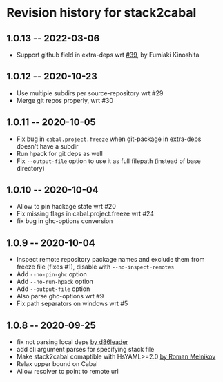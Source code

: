 # Revision history for stack2cabal

## 1.0.13 -- 2022-03-06

- Support github field in extra-deps wrt [#39](https://github.com/hasufell/stack2cabal/pull/39), by Fumiaki Kinoshita

## 1.0.12 -- 2020-10-23

- Use multiple subdirs per source-repository wrt #29
- Merge git repos properly, wrt #30

## 1.0.11 -- 2020-10-05

- Fix bug in `cabal.project.freeze` when git-package in extra-deps doesn't have a subdir
- Run hpack for git deps as well
- Fix `--output-file` option to use it as full filepath (instead of base directory)

## 1.0.10 -- 2020-10-04

- Allow to pin hackage state wrt #20
- Fix missing flags in cabal.project.freeze wrt #24
- fix bug in ghc-options conversion

## 1.0.9 -- 2020-10-04

- Inspect remote repository package names and exclude them from freeze file (fixes #1), disable with `--no-inspect-remotes`
- Add `--no-pin-ghc` option
- Add `--no-run-hpack` option
- Add `--output-file` option
- Also parse ghc-options wrt #9
- Fix path separators on windows wrt #5

## 1.0.8 -- 2020-09-25

- fix not parsing local deps [by d86leader](https://gitlab.com/d86leader/stack2cabal/-/commit/bd2370c8a453d2dec5546ab936604b2d7d9f6be2)
- add cli argument parses for specifying stack file
- Make stack2cabal comaptible with HsYAML>=2.0 [by Roman Melnikov](https://gitlab.com/serokell/morley/stack2cabal/-/commit/9c352382788c6f0c1917d877f6b7abdf3f96484a)
- Relax upper bound on Cabal
- Allow resolver to point to remote url

